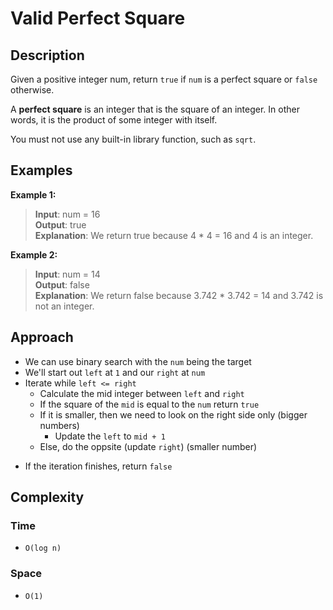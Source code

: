# Valid Perfect Square
## Description
Given a positive integer num, return `true` if `num` is a perfect square or `false` otherwise.

A **perfect square** is an integer that is the square of an integer. In other words, it is the product of some integer with itself.

You must not use any built-in library function, such as `sqrt`.

## Examples
**Example 1:**
> **Input**: num = 16  
**Output**: true  
**Explanation**: We return true because 4 * 4 = 16 and 4 is an integer.

**Example 2:**
> **Input**: num = 14  
**Output**: false  
**Explanation**: We return false because 3.742 * 3.742 = 14 and 3.742 is not an integer.

## Approach
- We can use binary search with the `num` being the target
- We'll start out `left` at `1` and our `right` at `num`
- Iterate while `left <= right`
  + Calculate the mid integer between `left` and `right`
  + If the square of the `mid` is equal to the `num` return `true`
  + If it is smaller, then we need to look on the right side only (bigger numbers)
    - Update the `left` to `mid + 1`
  + Else, do the oppsite (update `right`) (smaller number)
+ If the iteration finishes, return `false`

## Complexity
### Time
- `O(log n)`

### Space
- `O(1)`